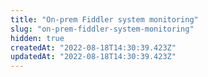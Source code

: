 ```yaml
---
title: "On-prem Fiddler system monitoring"
slug: "on-prem-fiddler-system-monitoring"
hidden: true
createdAt: "2022-08-18T14:30:39.423Z"
updatedAt: "2022-08-18T14:30:39.423Z"
---
```

